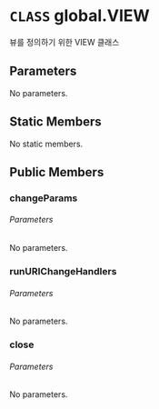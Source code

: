 # `CLASS` global.VIEW
뷰를 정의하기 위한 VIEW 클래스

## Parameters
No parameters.

## Static Members
No static members.

## Public Members

### changeParams
###### Parameters
No parameters.

### runURIChangeHandlers
###### Parameters
No parameters.

### close
###### Parameters
No parameters.
